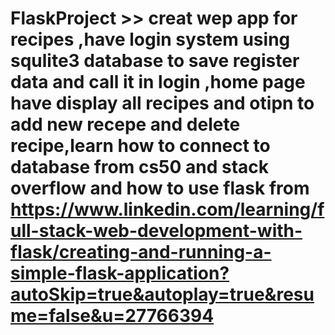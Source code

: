 # FlaskProject >> creat wep app for recipes ,have login system using squlite3 database to save register data and call it in login ,home page have display all recipes and otipn to add new recepe and delete recipe,learn how to connect to database from cs50 and stack overflow and how to use flask from https://www.linkedin.com/learning/full-stack-web-development-with-flask/creating-and-running-a-simple-flask-application?autoSkip=true&autoplay=true&resume=false&u=27766394

